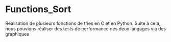 # Functions_Sort

Réalisation de plusieurs fonctions de tries en C et en Python. Suite à cela, nous pouvions réaliser des tests de performance des deux langages via des graphiques
